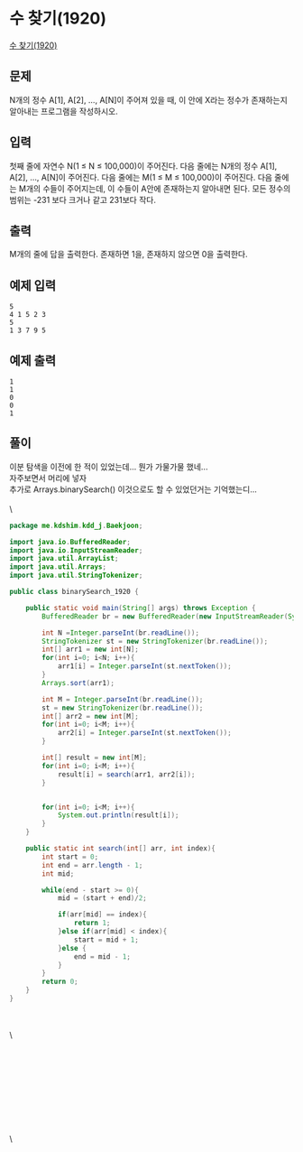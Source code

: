 # 수 찾기(1920)

[수 찾기(1920)](https://www.acmicpc.net/problem/1920)

## 문제

N개의 정수 A\[1], A\[2], …, A\[N]이 주어져 있을 때, 이 안에 X라는 정수가 존재하는지 알아내는 프로그램을 작성하시오.

## 입력

첫째 줄에 자연수 N(1 ≤ N ≤ 100,000)이 주어진다. 다음 줄에는 N개의 정수 A\[1], A\[2], …, A\[N]이 주어진다. 다음 줄에는 M(1 ≤ M ≤ 100,000)이 주어진다. 다음 줄에는 M개의 수들이 주어지는데, 이 수들이 A안에 존재하는지 알아내면 된다. 모든 정수의 범위는 -231 보다 크거나 같고 231보다 작다.

## 출력

M개의 줄에 답을 출력한다. 존재하면 1을, 존재하지 않으면 0을 출력한다.

## 예제 입력

```
5
4 1 5 2 3
5 
1 3 7 9 5
```

## 예제 출력

```
1
1
0
0
1
```

## 풀이

이분 탐색을 이전에 한 적이 있었는데... 뭔가 가물가물 했네...\
자주보면서 머리에 넣자\
추가로 Arrays.binarySearch() 이것으로도 할 수 있었던거는 기억했는디...\
\
\


```java
package me.kdshim.kdd_j.Baekjoon;

import java.io.BufferedReader;
import java.io.InputStreamReader;
import java.util.ArrayList;
import java.util.Arrays;
import java.util.StringTokenizer;

public class binarySearch_1920 {

    public static void main(String[] args) throws Exception {
        BufferedReader br = new BufferedReader(new InputStreamReader(System.in));

        int N =Integer.parseInt(br.readLine());
        StringTokenizer st = new StringTokenizer(br.readLine());
        int[] arr1 = new int[N];
        for(int i=0; i<N; i++){
            arr1[i] = Integer.parseInt(st.nextToken());
        }
        Arrays.sort(arr1);

        int M = Integer.parseInt(br.readLine());
        st = new StringTokenizer(br.readLine());
        int[] arr2 = new int[M];
        for(int i=0; i<M; i++){
            arr2[i] = Integer.parseInt(st.nextToken());
        }

        int[] result = new int[M];
        for(int i=0; i<M; i++){
            result[i] = search(arr1, arr2[i]);
        }


        for(int i=0; i<M; i++){
            System.out.println(result[i]);
        }
    }

    public static int search(int[] arr, int index){
        int start = 0;
        int end = arr.length - 1;
        int mid;

        while(end - start >= 0){
            mid = (start + end)/2;

            if(arr[mid] == index){
                return 1;
            }else if(arr[mid] < index){
                start = mid + 1;
            }else {
                end = mid - 1;
            }
        }
        return 0;
    }
}
```

\
\
\


\
\
\
\
\
\
\
\
\
\
